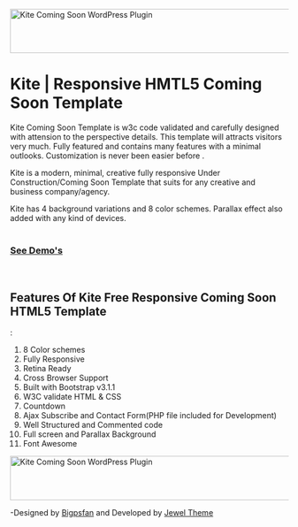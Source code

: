
<a href=" https://jeweltheme.com/product/kite-coming-soon-wordpress-plugin/" target="_blank" rel="attachment wp-att-10695"><img class="alignnone wp-image-10695 size-full" src="https://jeweltheme.com/wp-content/uploads/2014/12/MAMA_WP.png" alt="Kite Coming Soon WordPress Plugin " width="615" height="80" /></a><br>

<h1>Kite | Responsive HMTL5 Coming Soon Template</h1>

Kite Coming Soon Template is w3c code validated and carefully designed with attension to the perspective details. This template will attracts visitors very much. Fully featured and contains many features with a minimal outlooks. Customization is never been easier before .

Kite is a modern, minimal, creative fully responsive Under Construction/Coming Soon Template that suits for any creative and business company/agency.

Kite has 4 background variations and 8 color schemes. Parallax effect also added with any kind of devices.
<br/>
<br/>

<h3><a href="http://demos.jeweltheme.com/kite/">See Demo's</a> </h3> <br>

<h2>Features Of Kite Free Responsive Coming Soon HTML5 Template</h2> :
<ol>
<li>8 Color schemes</li>
<li>Fully Responsive</li>
<li>Retina Ready</li>
<li>Cross Browser Support</li>
<li>Built with Bootstrap v3.1.1</li>
<li>W3C validate HTML & CSS</li>
<li>Countdown</li>
<li>Ajax Subscribe and Contact Form(PHP file included for Development)</li>
<li>Well Structured and Commented code</li>
<li>Full screen and Parallax Background</li>
<li>Font Awesome</li>
</ol>

<a href=" https://jeweltheme.com/product/kite-coming-soon-wordpress-plugin/" target="_blank" rel="attachment wp-att-10695"><img class="alignnone wp-image-10695 size-full" src="https://jeweltheme.com/wp-content/uploads/2014/12/MAMA_WP.png" alt="Kite Coming Soon WordPress Plugin " width="615" height="80" /></a><br>

-Designed by <a href="http://themeforest.net/user/bigpsfan">Bigpsfan</a> and Developed by <a href="https://jeweltheme.com">Jewel Theme</a>

